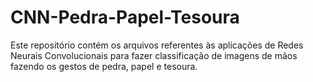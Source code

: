 # CNN-Pedra-Papel-Tesoura
Este repositório contém os arquivos referentes às aplicações de Redes Neurais Convolucionais para fazer classificação de imagens de mãos fazendo os gestos de pedra, papel e tesoura.
